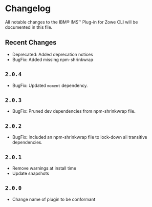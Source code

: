 # Changelog

All notable changes to the IBM® IMS™ Plug-in for Zowe CLI will be documented in this file.

## Recent Changes

- Deprecated: Added deprecation notices
- BugFix: Added missing npm-shrinkwrap

## `2.0.4`

- BugFix: Updated `moment` dependency.

## `2.0.3`

- BugFix: Pruned dev dependencies from npm-shrinkwrap file.

## `2.0.2`

- BugFix: Included an npm-shrinkwrap file to lock-down all transitive dependencies.

## `2.0.1`

- Remove warnings at install time
- Update snapshots

## `2.0.0`

- Change name of plugin to be conformant